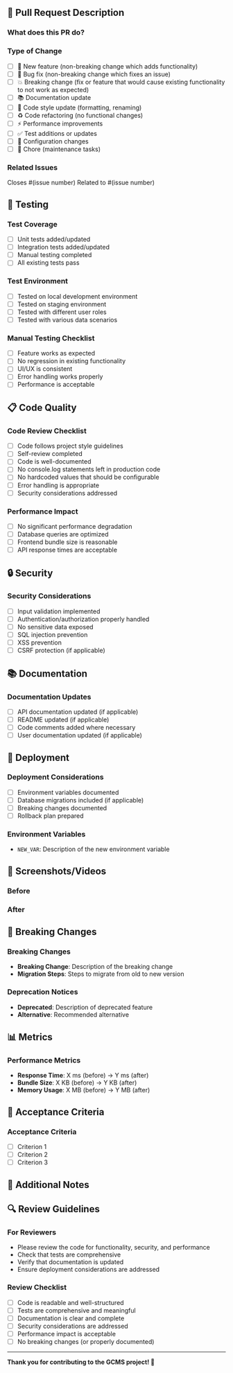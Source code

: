 ## 📝 Pull Request Description

### What does this PR do?
<!-- Provide a clear and concise description of what this PR accomplishes -->

### Type of Change
- [ ] 🚀 New feature (non-breaking change which adds functionality)
- [ ] 🐛 Bug fix (non-breaking change which fixes an issue)
- [ ] 💥 Breaking change (fix or feature that would cause existing functionality to not work as expected)
- [ ] 📚 Documentation update
- [ ] 🎨 Code style update (formatting, renaming)
- [ ] ♻️ Code refactoring (no functional changes)
- [ ] ⚡ Performance improvements
- [ ] ✅ Test additions or updates
- [ ] 🔧 Configuration changes
- [ ] 🧹 Chore (maintenance tasks)

### Related Issues
<!-- Link to any related issues -->
Closes #(issue number)
Related to #(issue number)

## 🧪 Testing

### Test Coverage
- [ ] Unit tests added/updated
- [ ] Integration tests added/updated
- [ ] Manual testing completed
- [ ] All existing tests pass

### Test Environment
- [ ] Tested on local development environment
- [ ] Tested on staging environment
- [ ] Tested with different user roles
- [ ] Tested with various data scenarios

### Manual Testing Checklist
- [ ] Feature works as expected
- [ ] No regression in existing functionality
- [ ] UI/UX is consistent
- [ ] Error handling works properly
- [ ] Performance is acceptable

## 📋 Code Quality

### Code Review Checklist
- [ ] Code follows project style guidelines
- [ ] Self-review completed
- [ ] Code is well-documented
- [ ] No console.log statements left in production code
- [ ] No hardcoded values that should be configurable
- [ ] Error handling is appropriate
- [ ] Security considerations addressed

### Performance Impact
- [ ] No significant performance degradation
- [ ] Database queries are optimized
- [ ] Frontend bundle size is reasonable
- [ ] API response times are acceptable

## 🔒 Security

### Security Considerations
- [ ] Input validation implemented
- [ ] Authentication/authorization properly handled
- [ ] No sensitive data exposed
- [ ] SQL injection prevention
- [ ] XSS prevention
- [ ] CSRF protection (if applicable)

## 📚 Documentation

### Documentation Updates
- [ ] API documentation updated (if applicable)
- [ ] README updated (if applicable)
- [ ] Code comments added where necessary
- [ ] User documentation updated (if applicable)

## 🚀 Deployment

### Deployment Considerations
- [ ] Environment variables documented
- [ ] Database migrations included (if applicable)
- [ ] Breaking changes documented
- [ ] Rollback plan prepared

### Environment Variables
<!-- List any new environment variables that need to be configured -->
- `NEW_VAR`: Description of the new environment variable

## 📸 Screenshots/Videos

<!-- If this PR includes UI changes, please include screenshots or videos -->

### Before
<!-- Screenshot of the current state -->

### After
<!-- Screenshot of the new state -->

## 🔄 Breaking Changes

### Breaking Changes
<!-- List any breaking changes and migration steps -->
- **Breaking Change**: Description of the breaking change
- **Migration Steps**: Steps to migrate from old to new version

### Deprecation Notices
<!-- List any deprecated features -->
- **Deprecated**: Description of deprecated feature
- **Alternative**: Recommended alternative

## 📊 Metrics

### Performance Metrics
<!-- If applicable, include performance metrics -->
- **Response Time**: X ms (before) → Y ms (after)
- **Bundle Size**: X KB (before) → Y KB (after)
- **Memory Usage**: X MB (before) → Y MB (after)

## 🎯 Acceptance Criteria

### Acceptance Criteria
<!-- List the acceptance criteria for this PR -->
- [ ] Criterion 1
- [ ] Criterion 2
- [ ] Criterion 3

## 📝 Additional Notes

<!-- Any additional information that reviewers should know -->

## 🔍 Review Guidelines

### For Reviewers
- Please review the code for functionality, security, and performance
- Check that tests are comprehensive
- Verify that documentation is updated
- Ensure deployment considerations are addressed

### Review Checklist
- [ ] Code is readable and well-structured
- [ ] Tests are comprehensive and meaningful
- [ ] Documentation is clear and complete
- [ ] Security considerations are addressed
- [ ] Performance impact is acceptable
- [ ] No breaking changes (or properly documented)

---

**Thank you for contributing to the GCMS project! 🚀** 